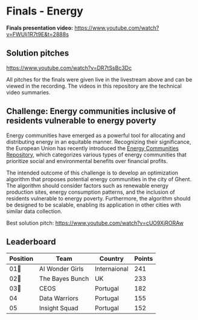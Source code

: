 # Finals - Energy

**Finals presentation video:**
https://www.youtube.com/watch?v=FWUIj1R7t9E&t=2888s

## Solution pitches

https://www.youtube.com/watch?v=DR7tSsBc3Dc

All pitches for the finals were given live in the livestream above and can be viewed in the recording. The videos in this repository are the technical video summaries.

## Challenge: Energy communities inclusive of residents vulnerable to energy poverty
Energy communities have emerged as a powerful tool for allocating and distributing energy in an equitable manner. Recognizing their significance, the European Union has recently introduced the [Energy Communities Repository](https://energy-communities-repository.ec.europa.eu/index_en), which categorizes various types of energy communities that prioritize social and environmental benefits over financial profits.

The intended outcome of this challenge is to develop an optimization algorithm that proposes potential energy communities in the city of Ghent. The algorithm should consider factors such as renewable energy production sites, energy consumption patterns, and the inclusion of residents vulnerable to energy poverty. Furthermore, the algorithm should be designed to be scalable, enabling its application in other cities with similar data collection.

Best solution pitch: https://www.youtube.com/watch?v=cUO9XjRORAw

## Leaderboard

|Position|Team                          |Country       |Points|
|--------|------------------------------|--------------|------|
|01🥇    |AI Wonder Girls               |Internaional  |241   |
|02🥈    |The Bayes Bunch               |UK            |233   |
|03🥉    |CEOS                          |Portugal      |182   |
|04      |Data Warriors                 |Portugal      |155   |
|05      |Insight Squad                 |Portugal      |152   |
